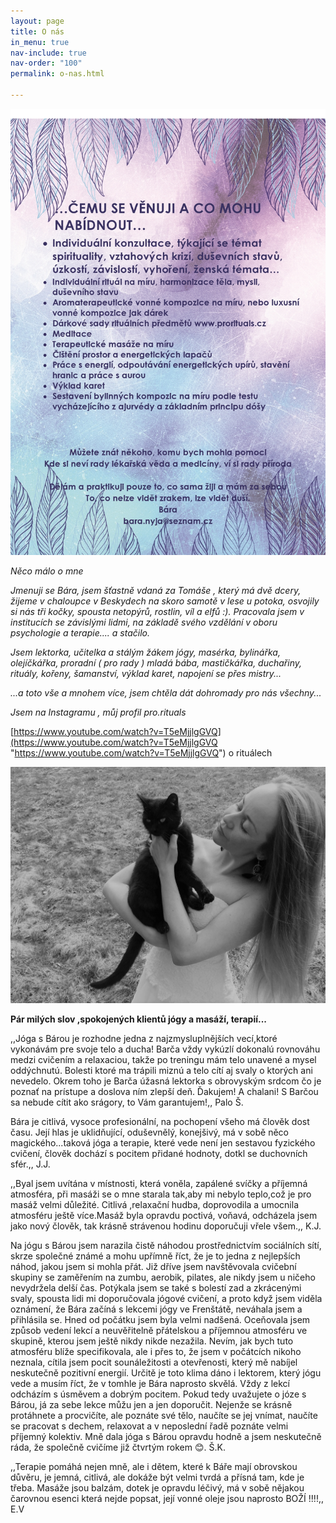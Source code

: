```yaml
---
layout: page
title: O nás
in_menu: true
nav-include: true
nav-order: "100"
permalink: o-nas.html

---
```

![](/uploads/cemu-se-venuji-a-co-mohu-nabidnout-page0001.jpg)

_Něco málo o mne_

_Jmenuji se Bára, jsem šťastně vdaná za Tomáše , který má dvě dcery, žijeme v chaloupce v Beskydech na skoro samotě v lese u potoka, osvojily si nás tři kočky, spousta netopýrů, rostlin, víl a elfů :). Pracovala jsem v institucích se závislými lidmi, na základě svého vzdělání v oboru psychologie a terapie.... a stačilo._

_Jsem lektorka, učitelka a stálým žákem jógy, masérka, bylinářka, olejíčkářka, proradní ( pro rady ) mladá bába, mastičkářka, duchařiny, rituály, kořeny, šamanství, výklad karet, napojení se přes mistry..._

_...a toto vše a mnohem více, jsem chtěla dát dohromady pro nás všechny..._

_Jsem na Instagramu , můj profil pro.rituals_

[https://www.youtube.com/watch?v=T5eMjjlgGVQ](https://www.youtube.com/watch?v=T5eMjjlgGVQ "https://www.youtube.com/watch?v=T5eMjjlgGVQ") o rituálech

![](/uploads/img_20210429_151733-1.jpg)

**Pár milých slov ,spokojených klientů jógy a masáží, terapií...**

,,Jóga s Bárou je rozhodne jedna z najzmysluplnějších vecí,ktoré vykonávám pre svoje telo a ducha! Barča vždy vykúzlí dokonalú rovnováhu medzi cvičením a relaxaciou, takže po treningu mám telo unavené a mysel oddýchnutú. Bolesti ktoré ma trápili miznú a telo cítí aj svaly o ktorých ani nevedelo. Okrem toho je Barča úžasná lektorka s obrovyským srdcom čo je poznať na prístupe a doslova ním zlepší deň. Ďakujem! A chalani! S Barčou sa nebude cítit ako srágory, to Vám garantujem!,, Palo Š.

Bára je citlivá, vysoce profesionální, na pochopení všeho má člověk dost času. Její hlas je uklidňující, oduševnělý, konejšivý, má v sobě něco magického...taková jóga a terapie, které vede  není jen sestavou fyzického cvičení, člověk dochází s pocitem přidané hodnoty, dotkl se duchovních sfér.,, J.J.

,,Byal jsem uvítána v místnosti, která voněla, zapálené svíčky a příjemná atmosféra, při masáži se o mne starala tak,aby mi nebylo teplo,což je pro masáž velmi důležité. Citlivá ,relaxační hudba, doprovodila a umocnila atmosféru ještě více.Masáž byla opravdu poctivá, voňavá, odcházela jsem jako nový člověk, tak krásně strávenou hodinu doporučuji vřele všem.,, K.J.

Na jógu s Bárou jsem narazila čistě náhodou prostřednictvím sociálních sítí, skrze společné známé a mohu upřímně říct, že je to jedna z nejlepších náhod, jakou jsem si mohla přát. Již dříve jsem navštěvovala cvičební skupiny se zaměřením na zumbu, aerobik, pilates, ale nikdy jsem u ničeho nevydržela delší čas. Potýkala jsem se také s bolestí zad a zkrácenými svaly, spousta lidi mi doporučovala jógové cvičení, a proto když jsem viděla oznámení, že Bára začíná s lekcemi jógy ve Frenštátě, neváhala jsem a přihlásila se. Hned od počátku jsem byla velmi nadšená. Oceňovala jsem způsob vedení lekcí a neuvěřitelně přátelskou a příjemnou atmosféru ve skupině, kterou jsem ještě nikdy nikde nezažila. Nevím, jak bych tuto atmosféru blíže specifikovala, ale i přes to, že jsem v počátcích nikoho neznala, cítila jsem pocit sounáležitosti a otevřenosti, který mě nabíjel neskutečně pozitivní energií. Určitě je toto klima dáno i lektorem, který jógu vede a musím říct, že v tomhle je Bára naprosto skvělá. Vždy z lekcí odcházím s úsměvem a dobrým pocitem. Pokud tedy uvažujete o józe s Bárou, já za sebe lekce můžu jen a jen doporučit. Nejenže se krásně protáhnete a procvičíte, ale poznáte své tělo, naučíte se jej vnímat, naučíte se pracovat s dechem, relaxovat a v neposlední řadě poznáte velmi příjemný kolektiv. Mně dala jóga s Bárou opravdu hodně a jsem neskutečně ráda, že společně cvičíme již čtvrtým rokem 😊. Š.K.

,,Terapie pomáhá nejen mně, ale i dětem, které k Báře mají obrovskou důvěru, je jemná, citlivá, ale dokáže být velmi tvrdá a přísná tam, kde je třeba. Masáže jsou balzám, dotek je opravdu léčivý, má v sobě nějakou čarovnou esenci která nejde popsat, její vonné oleje jsou naprosto BOŽÍ !!!!,, E.V